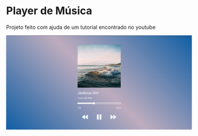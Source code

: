 <h1>Player de Música</h1>
<p>Projeto feito com ajuda de um tutorial encontrado no youtube</p>
<a href="https://iasminraquel.github.io/music-player/"></a>

<img src="/images/print.png" alt="imagem do projeto"/>
